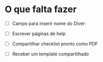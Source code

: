 # O que falta fazer

- [ ] Campo para inserir nome do Diver:
- [ ] Escrever páginas de help
- [ ] Compartilhar checklist pronto como PDF
- [ ] Receber um template compartilhado
 